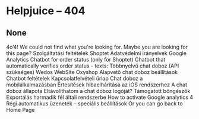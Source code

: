 # Helpjuice – 404
## None
4o’4!
We could not find what you're looking for. 
Maybe you are looking for this page?
Szolgáltatási feltételek
Shoptet
Adatvédelmi irányelvek
Google Analytics
Chatbot for order status (only for Shoptet)
Chatbot that automatically verifies order status - texts:
Többnyelvű chat doboz (API szükséges)
Wedos WebSite
Oxyshop
Alapvető chat doboz beállítások
Chatbot feltételek
Kapcsolatfelvételi űrlap
Chat doboz a mobilalkalmazásban
Értesítések hibaelhárítása az iOS rendszerhez
A chat doboz állapota
Eltávolíthatom a chat doboz logóját?
Támogatott böngészők
Exportálás harmadik fél általi rendszerbe
How to activate Google analytics 4
Régi automatikus üzenetek – speciális beállítások
Or you can go back to Home Page

